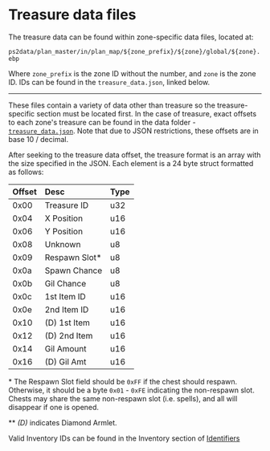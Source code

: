 # Treasure data files

The treasure data can be found within zone-specific data files, located
at:

`ps2data/plan_master/in/plan_map/${zone_prefix}/${zone}/global/${zone}.ebp`

Where `zone_prefix` is the zone ID without the number, and `zone` is the
zone ID. IDs can be found in the `treasure_data.json`, linked below.

---

These files contain a variety of data other than treasure so the
treasure-specific section must be located first. In the case of
treasure, exact offsets to each zone's treasure can be found in the data
folder - [`treasure_data.json`](../data/treasure_data.json). Note that
due to JSON restrictions, these offsets are in base 10 / decimal.

After seeking to the treasure data offset, the treasure format is an
array with the size specified in the JSON. Each element is a 24 byte
struct formatted as follows:

| Offset | Desc           | Type |
|:-------|:---------------|:-----|
| 0x00   | Treasure ID    | u32  |
| 0x04   | X Position     | u16  |
| 0x06   | Y Position     | u16  |
| 0x08   | Unknown        | u8   |
| 0x09   | Respawn Slot\* | u8   |
| 0x0a   | Spawn Chance   | u8   |
| 0x0b   | Gil Chance     | u8   |
| 0x0c   | 1st Item ID    | u16  |
| 0x0e   | 2nd Item ID    | u16  |
| 0x10   | (D) 1st Item   | u16  |
| 0x12   | (D) 2nd Item   | u16  |
| 0x14   | Gil Amount     | u16  |
| 0x16   | (D) Gil Amt    | u16  |

\* The Respawn Slot field should be `0xFF` if the chest should respawn.
Otherwise, it should be a byte `0x01` - `0xFE` indicating the
non-respawn slot. Chests may share the same non-respawn slot (i.e.
spells), and all will disappear if one is opened.

\*\* *(D)* indicates Diamond Armlet.

Valid Inventory IDs can be found in the Inventory section of [Identifiers](identifiers/README.md)

